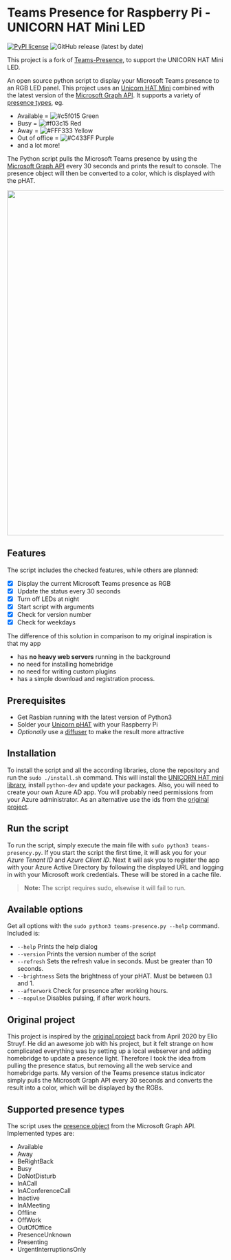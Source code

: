 # Teams Presence for Raspberry Pi - UNICORN HAT Mini LED
[![PyPI license](https://img.shields.io/pypi/l/ansicolortags.svg)](https://pypi.python.org/pypi/ansicolortags/)
![GitHub release (latest by date)](https://img.shields.io/github/v/release/maxi07/Teams-Presence)

This project is a fork of [Teams-Presence](https://github.com/maxi07/Teams-Presence), to support the UNICORN HAT Mini LED.

An open source python script to display your Microsoft Teams presence to an RGB LED panel. This project uses an [Unicorn HAT Mini](https://www.adafruit.com/product/4637) combined with the latest version of the [Microsoft Graph API](https://docs.microsoft.com/de-de/graph/overview).
It supports a variety of [presence types](https://docs.microsoft.com/de-de/graph/api/resources/presence?view=graph-rest-beta), eg.
   - Available = ![#c5f015](https://via.placeholder.com/15/c5f015/000000?text=+) Green
   - Busy = ![#f03c15](https://via.placeholder.com/15/f03c15/000000?text=+) Red
   - Away = ![#FFF333](https://via.placeholder.com/15/FFF333/000000?text=+) Yellow
   - Out of office = ![#C433FF](https://via.placeholder.com/15/C433FF/000000?text=+) Purple
   - and a lot more!

The Python script pulls the Microsoft Teams presence by using the [Microsoft Graph API](https://docs.microsoft.com/de-de/graph/overview) every 30 seconds and prints the result to console. The presence object will then be converted to a color, which is displayed with the pHAT.

<img src="https://raw.githubusercontent.com/maxi07/Teams-Presence/master/doc/teams-presence.gif" align="center" width="800"/>

## Features
The script includes the checked features, while others are planned:
- [x] Display the current Microsoft Teams presence as RGB
- [x] Update the status every 30 seconds
- [x] Turn off LEDs at night
- [x] Start script with arguments
- [x] Check for version number
- [x] Check for weekdays

The difference of this solution in comparison to my original inspiration is that my app
- has **no heavy web servers** running in the background
- no need for installing homebridge
- no need for writing custom plugins
- has a simple download and registration process.

## Prerequisites
- Get Rasbian running with the latest version of Python3
- Solder your [Unicorn pHAT](https://shop.pimoroni.com/products/unicorn-phat) with your Raspberry Pi
- *Optionally* use a [diffuser](https://shop.pimoroni.com/products/phat-diffuser) to make the result more attractive

## Installation
To install the script and all the according libraries, clone the repository and run the ```sudo ./install.sh``` command.
This will install the [UNICORN HAT mini library](https://github.com/pimoroni/unicornhatmini-python), install ```python-dev``` and update your packages.
Also, you will need to create your own Azure AD app. You will probably need permissions from your Azure administrator. As an alternative use the ids from the [original project](https://www.eliostruyf.com/diy-building-busy-light-show-microsoft-teams-presence/).

## Run the script
To run the script, simply execute the main file with ```sudo python3 teams-presency.py```. If you start the script the first time, it will ask you for your *Azure Tenant ID* and *Azure Client ID*.
Next it will ask you to register the app with your Azure Active Directory by following the displayed URL and logging in with your Microsoft work credentials. These will be stored in a cache file.
> **Note:** The script requires sudo, elsewise it will fail to run.

## Available options
Get all options with the ```sudo python3 teams-presence.py --help``` command. Included is:
   - ```--help``` Prints the help dialog
   - ```--version``` Prints the version number of the script
   - ```--refresh``` Sets the refresh value in seconds. Must be greater than 10 seconds.
   - ```--brightness``` Sets the brightness of your pHAT. Must be between 0.1 and 1.
   - ```--afterwork``` Check for presence after working hours.
   - ```--nopulse``` Disables pulsing, if after work hours.

## Original project
This project is inspired by the [original project](https://www.eliostruyf.com/diy-building-busy-light-show-microsoft-teams-presence/) back from April 2020 by Elio Struyf. He did an awesome job with his project, but it felt strange on how complicated everything was by setting up a local webserver and adding homebridge to update a presence light. 
Therefore I took the idea from pulling the presence status, but removing all the web service and homebridge parts. My version of the Teams presence status indicator simply pulls the Microsoft Graph API every 30 seconds and converts the result into a color, which will be displayed by the RGBs.

## Supported presence types
The script uses the [presence object](https://docs.microsoft.com/de-de/graph/api/resources/presence?view=graph-rest-beta) from the Microsoft Graph API. Implemented types are:
   - Available
   - Away
   - BeRightBack
   - Busy
   - DoNotDisturb
   - InACall
   - InAConferenceCall
   - Inactive
   - InAMeeting
   - Offline
   - OffWork
   - OutOfOffice
   - PresenceUnknown
   - Presenting
   - UrgentInterruptionsOnly
